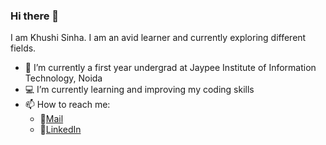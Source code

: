 ### Hi there 👋



I am Khushi Sinha. I am an avid learner and currently exploring different fields.
- 📖 I’m currently a first year undergrad at Jaypee Institute of Information Technology, Noida
- 💻 I’m currently learning and improving my coding skills 
- 📫 How to reach me: 
     * 🔸[Mail](https://mail.google.com/mail/u/0/?ogbl#inbox?compose=CllgCJNsvTrfGHPzZkvBkCLjgRdjLtPsGfmCJLKxnLZlRSzmxBsXTmFXDfwjmmChhJCdHRTRBLq)
     * 🔸[LinkedIn](https://www.linkedin.com/in/khushi-sinha-b6561a206)

